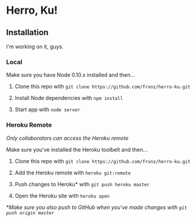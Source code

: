 Herro, Ku!
==========

## Installation

I'm working on it, guys.

### Local
Make sure you have Node 0.10.x installed and then...

1. Clone this repo with `git clone https://github.com/frxnz/herro-ku.git`

2. Install Node dependencies with `npm install`

3. Start app with `node server`

### Heroku Remote
*Only collaborators can access the Heroku remote*

Make sure you've installed the Heroku toolbelt and then...

1. Clone this repo with `git clone https://github.com/frxnz/herro-ku.git`

2. Add the Heroku remote with `heroku git:remote`

3. Push changes to Heroku* with `git push heroku master`

4. Open the Heroku site with `heroku open`

**Make sure you also push to GitHub when you've made changes with `git push origin master`*
